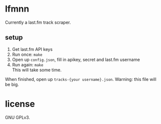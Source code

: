 # lfmnn

Currently a last.fm track scraper.

## setup

1. Get last.fm API keys
2. Run once: `make`
3. Open up `config.json`, fill in apikey, secret and last.fm username
4. Run again: `make`  
   This will take some time.

When finished, open up `tracks-{your username}.json`.
Warning: this file will be big.

# license

GNU GPLv3.
